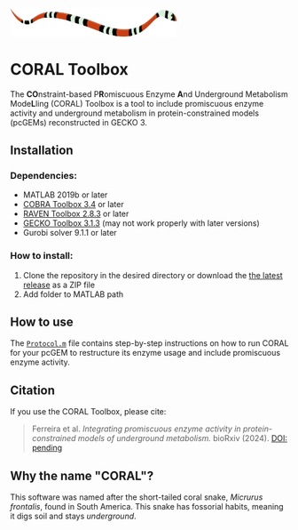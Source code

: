 <img src="./coral.png" width="300px">

# CORAL Toolbox

The **CO**nstraint-based P**R**omiscuous Enzyme **A**nd Underground Metabolism Mode**L**ling (CORAL) Toolbox is a tool to include promiscuous enzyme activity and underground metabolism in protein-constrained models (pcGEMs) reconstructed in GECKO 3.

## Installation

### Dependencies:

* MATLAB 2019b or later
* [COBRA Toolbox 3.4](https://opencobra.github.io/cobratoolbox/stable/index.html) or later
* [RAVEN Toolbox  2.8.3](https://github.com/SysBioChalmers/RAVEN/releases/tag/v2.8.3) or later
* [GECKO Toolbox  3.1.3](https://github.com/SysBioChalmers/GECKO/releases/tag/v3.1.3) (may not work properly with later versions) 
* Gurobi solver 9.1.1 or later

### How to install:

1. Clone the repository in the desired directory or download the [the latest release](https://github.com/mauricioamf/CORAL/releases) as a ZIP file
1. Add folder to MATLAB path

## How to use

The [`Protocol.m`](https://github.com/mauricioamf/CORAL/Protocol.m) file contains step-by-step instructions on how to run CORAL for your pcGEM to restructure its enzyme usage and include promiscuous enzyme activity.

## Citation

If you use the CORAL Toolbox, please cite:

> Ferreira et al. _Integrating promiscuous enzyme activity in protein-constrained models of underground metabolism._ bioRxiv (2024). [DOI: pending](https://doi.org/10.1234/1234.12.12.123456)

## Why the name "CORAL"?

This software was named after the short-tailed coral snake, _Micrurus frontalis_, found in South America. This snake has fossorial habits, meaning it digs soil and stays _underground_.